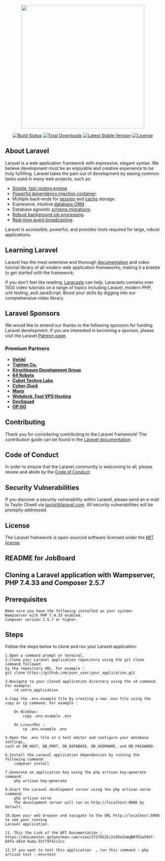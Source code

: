 <p align="center"><a href="https://laravel.com" target="_blank"><img src="https://raw.githubusercontent.com/laravel/art/master/logo-lockup/5%20SVG/2%20CMYK/1%20Full%20Color/laravel-logolockup-cmyk-red.svg" width="400"></a></p>

<p align="center">
<a href="https://travis-ci.org/laravel/framework"><img src="https://travis-ci.org/laravel/framework.svg" alt="Build Status"></a>
<a href="https://packagist.org/packages/laravel/framework"><img src="https://poser.pugx.org/laravel/framework/d/total.svg" alt="Total Downloads"></a>
<a href="https://packagist.org/packages/laravel/framework"><img src="https://poser.pugx.org/laravel/framework/v/stable.svg" alt="Latest Stable Version"></a>
<a href="https://packagist.org/packages/laravel/framework"><img src="https://poser.pugx.org/laravel/framework/license.svg" alt="License"></a>
</p>

## About Laravel

Laravel is a web application framework with expressive, elegant syntax. We believe development must be an enjoyable and creative experience to be truly fulfilling. Laravel takes the pain out of development by easing common tasks used in many web projects, such as:

- [Simple, fast routing engine](https://laravel.com/docs/routing).
- [Powerful dependency injection container](https://laravel.com/docs/container).
- Multiple back-ends for [session](https://laravel.com/docs/session) and [cache](https://laravel.com/docs/cache) storage.
- Expressive, intuitive [database ORM](https://laravel.com/docs/eloquent).
- Database agnostic [schema migrations](https://laravel.com/docs/migrations).
- [Robust background job processing](https://laravel.com/docs/queues).
- [Real-time event broadcasting](https://laravel.com/docs/broadcasting).

Laravel is accessible, powerful, and provides tools required for large, robust applications.

## Learning Laravel

Laravel has the most extensive and thorough [documentation](https://laravel.com/docs) and video tutorial library of all modern web application frameworks, making it a breeze to get started with the framework.

If you don't feel like reading, [Laracasts](https://laracasts.com) can help. Laracasts contains over 1500 video tutorials on a range of topics including Laravel, modern PHP, unit testing, and JavaScript. Boost your skills by digging into our comprehensive video library.

## Laravel Sponsors

We would like to extend our thanks to the following sponsors for funding Laravel development. If you are interested in becoming a sponsor, please visit the Laravel [Patreon page](https://patreon.com/taylorotwell).

### Premium Partners

- **[Vehikl](https://vehikl.com/)**
- **[Tighten Co.](https://tighten.co)**
- **[Kirschbaum Development Group](https://kirschbaumdevelopment.com)**
- **[64 Robots](https://64robots.com)**
- **[Cubet Techno Labs](https://cubettech.com)**
- **[Cyber-Duck](https://cyber-duck.co.uk)**
- **[Many](https://www.many.co.uk)**
- **[Webdock, Fast VPS Hosting](https://www.webdock.io/en)**
- **[DevSquad](https://devsquad.com)**
- **[OP.GG](https://op.gg)**

## Contributing

Thank you for considering contributing to the Laravel framework! The contribution guide can be found in the [Laravel documentation](https://laravel.com/docs/contributions).

## Code of Conduct

In order to ensure that the Laravel community is welcoming to all, please review and abide by the [Code of Conduct](https://laravel.com/docs/contributions#code-of-conduct).

## Security Vulnerabilities

If you discover a security vulnerability within Laravel, please send an e-mail to Taylor Otwell via [taylor@laravel.com](mailto:taylor@laravel.com). All security vulnerabilities will be promptly addressed.

## License

The Laravel framework is open-sourced software licensed under the [MIT license](https://opensource.org/licenses/MIT).

##
##
##
##
##
##
##
##


## README for JobBoard

## Cloning a Laravel application with Wampserver, PHP 7.4.33 and Composer 2.5.7

## Prerequisites

    Make sure you have the following installed on your system:
    Wampserver with PHP 7.4.33 enabled.
    Composer version 2.5.7 or higher.

## Steps

Follow the steps below to clone and run your Laravel application:

    1.Open a command prompt or terminal.
    2.Clone your Laravel application repository using the git clone command followed 
    by the repository URL. For example :
    git clone https://github.com/your_user/your_application.git

    3.Navigate to your cloned application directory using the cd command. For example:
        cd votre_application

    4.Copy the .env.example file by creating a new .env file using the copy or cp command. For example :
    
        On Windows:
            copy .env.example .env

        On Linux/Mac :
            cp .env.example .env

    5.Open the .env file in a text editor and configure your database settings, 
    such as DB_HOST, DB_PORT, DB_DATABASE, DB_USERNAME, and DB_PASSWORD.

    6.Install the Laravel application dependencies by running the following command:
        composer install

    7.Generate an application key using the php artisan key:generate command:
        php artisan key:generate

    9.Start the Laravel development server using the php artisan serve command:
        php artisan serve
        The development server will run on http://localhost:8000 by default.

    10.Open your web browser and navigate to the URL http://localhost:8000 to see your running 
    Laravel application.

    11. This the Link of the API Documentation : 
    https://documenter.getpostman.com/view/27278225/2s93eZxWqB#7b3a595f-60fe-4814-9ada-55f79f4cc2cc

    12.If you want to test this application  , run this command : php artisan test --env=test






